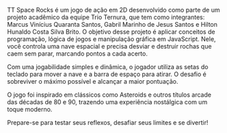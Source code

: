 TT Space Rocks é um jogo de ação em 2D desenvolvido como parte de um projeto acadêmico da equipe Trio Ternura, que tem como integrantes: Marcus Vinícius Quaranta Santos, Gabril Marinho de Jesus Santos e Hilton Hunaldo Costa Silva Brito. O objetivo desse projeto é aplicar conceitos de programação, lógica de jogos e manipulação gráfica em JavaScript. Nele, você controla uma nave espacial e precisa desviar e destruir rochas que caem sem parar, marcando pontos a cada acerto.

Com uma jogabilidade simples e dinâmica, o jogador utiliza as setas do teclado para mover a nave e a barra de espaço para atirar. O desafio é sobreviver o máximo possível e alcançar a maior pontuação.

O jogo foi inspirado em clássicos como Asteroids e outros títulos arcade das décadas de 80 e 90, trazendo uma experiência nostálgica com um toque moderno.

Prepare-se para testar seus reflexos, desafiar seus limites e se divertir!
